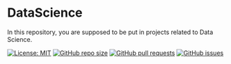 # DataScience
In this repository, you are supposed to be put in projects related to Data Science.

[![License: MIT](https://img.shields.io/github/license/amirho3einsedaghati/DataScience?color=yellow)](https://github.com/amirho3einsedaghati/DataScience/blob/master/LICENSE)
[![GitHub repo size](https://img.shields.io/github/repo-size/amirho3einsedaghati/DataScience?color=red)](https://github.com/amirho3einsedaghati/DataScience/)
[![GitHub pull requests](https://img.shields.io/github/issues-pr/amirho3einsedaghati/DataScience?color=yellow)](https://github.com/amirho3einsedaghati/DataScience/pulls)
[![GitHub issues](https://img.shields.io/github/issues-raw/amirho3einsedaghati/DataScience?color=red)](https://github.com/amirho3einsedaghati/DataScience/issues)
